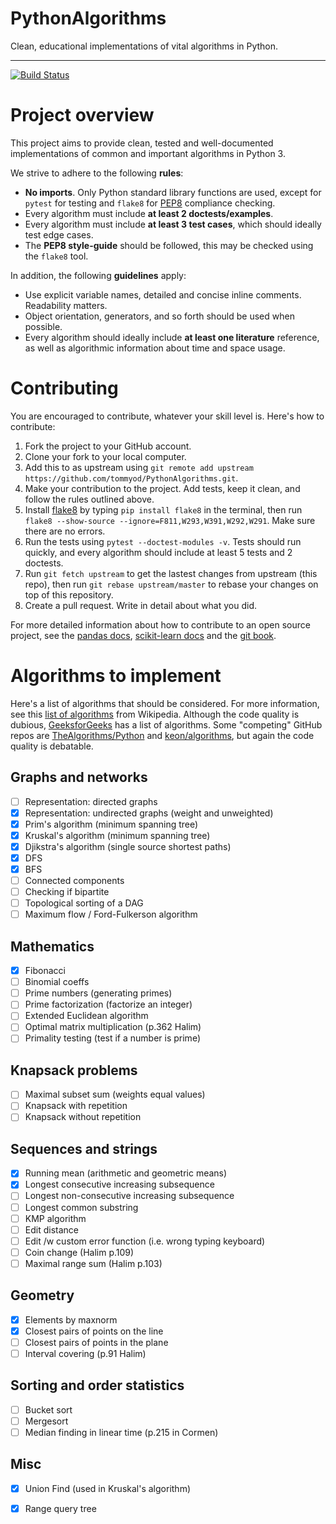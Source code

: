 # PythonAlgorithms
Clean, educational implementations of vital algorithms in Python.

-----------------------------------------------------------------

[![Build Status](https://travis-ci.org/tommyod/PythonAlgorithms.svg?branch=master)](https://travis-ci.org/tommyod/PythonAlgorithms)

# Project overview

This project aims to provide clean, tested and well-documented implementations
of common and important algorithms in Python 3.

We strive to adhere to the following **rules**:

- **No imports**. Only Python standard library functions are used, except for 
  `pytest` for testing and `flake8` for [PEP8](https://www.python.org/dev/peps/pep-0008/) compliance checking.
- Every algorithm must include **at least 2 doctests/examples**.
- Every algorithm must include **at least 3 test cases**, which should ideally 
  test edge cases.
- The **PEP8 style-guide** should be followed, this may be checked using the 
  `flake8` tool.

In addition, the following **guidelines** apply:

- Use explicit variable names, detailed and concise inline comments. 
  Readability matters.
- Object orientation, generators, and so forth should be used when possible.
- Every algorithm should ideally include **at least one literature** reference, 
  as well as algorithmic information about time and space usage.

# Contributing

You are encouraged to contribute, whatever your skill level is. Here's how to 
contribute:

1. Fork the project to your GitHub account.
2. Clone your fork to your local computer.
3. Add this to as upstream using 
   `git remote add upstream https://github.com/tommyod/PythonAlgorithms.git`.
4. Make your contribution to the project. 
   Add tests, keep it clean, and follow the rules outlined above.
5. Install [flake8](https://pypi.python.org/pypi/flake8) 
   by typing `pip install flake8` in the terminal, then run 
   `flake8 --show-source --ignore=F811,W293,W391,W292,W291`. 
   Make sure there are no errors.
6. Run the tests using `pytest --doctest-modules -v`. Tests should run quickly, 
   and every algorithm should include at least 5 tests and 2 doctests.
7. Run `git fetch upstream` to get the lastest changes from upstream (this repo),
   then run `git rebase upstream/master` to rebase your changes on top of this 
   repository.
8. Create a pull request. Write in detail about what you did.

For more detailed information about how to contribute to an open source project,
see the 
[pandas docs](https://pandas.pydata.org/pandas-docs/stable/contributing.html), 
[scikit-learn docs](http://scikit-learn.org/stable/developers/contributing.html) and the 
[git book](https://git-scm.com/book/en/v2).

# Algorithms to implement

Here's a list of algorithms that should be considered.
For more information, see this [list of algorithms](https://en.wikipedia.org/wiki/List_of_algorithms) from Wikipedia.
Although the code quality is dubious, [GeeksforGeeks](https://www.geeksforgeeks.org/fundamentals-of-algorithms/) has a list of algorithms.
Some "competing" GitHub repos are [TheAlgorithms/Python](https://github.com/TheAlgorithms/Python) and
[keon/algorithms](https://github.com/keon/algorithms), but again the code quality is debatable.

## Graphs and networks

- [ ] Representation: directed graphs
- [X] Representation: undirected graphs (weight and unweighted)
- [X] Prim's algorithm (minimum spanning tree)
- [X] Kruskal's algorithm (minimum spanning tree)
- [X] Djikstra's algorithm (single source shortest paths)
- [X] DFS
- [X] BFS
- [ ] Connected components
- [ ] Checking if bipartite
- [ ] Topological sorting of a DAG
- [ ] Maximum flow / Ford-Fulkerson algorithm

## Mathematics

- [X] Fibonacci
- [ ] Binomial coeffs
- [ ] Prime numbers (generating primes)
- [ ] Prime factorization (factorize an integer)
- [ ] Extended Euclidean algorithm
- [ ] Optimal matrix multiplication (p.362 Halim)
- [ ] Primality testing (test if a number is prime)

## Knapsack problems

- [ ] Maximal subset sum (weights equal values)
- [ ] Knapsack with repetition
- [ ] Knapsack without repetition

## Sequences and strings

- [X] Running mean (arithmetic and geometric means)
- [X] Longest consecutive increasing subsequence
- [ ] Longest non-consecutive increasing subsequence
- [ ] Longest common substring
- [ ] KMP algorithm
- [ ] Edit distance
- [ ] Edit /w custom error function (i.e. wrong typing keyboard)
- [ ] Coin change (Halim p.109)
- [ ] Maximal range sum (Halim p.103)

## Geometry

- [X] Elements by maxnorm
- [X] Closest pairs of points on the line
- [ ] Closest pairs of points in the plane
- [ ] Interval covering (p.91 Halim)

## Sorting and order statistics

- [ ] Bucket sort
- [ ] Mergesort
- [ ] Median finding in linear time (p.215 in Cormen)

## Misc

- [X] Union Find (used in Kruskal's algorithm)
- [X] Range query tree 




